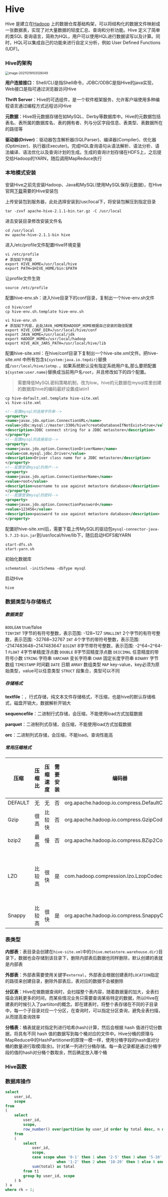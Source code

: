 # Hive

Hive 是建立在[Hadoop](https://hadoop.apache.org/) 上的数据仓库基础构架，可以将结构化的数据文件映射成一张数据表，实现了对大量数据的轻度汇总、查询和分析功能。Hive 定义了简单的类SQL 查询语言，简称为HQL，用户可以使用HQL进行数据读写以及计算。同时，HQL可以集成自己的功能来进行自定义分析，例如 User Defined Functions (UDF)。  

### Hive的架构

<img src="Hive.assets/image-20211219103128049.png" alt="image-20211219103128049" style="zoom:70%;" />

**用户连接接口**：Shell/CLI是指Shell命令，JDBC/ODBC是指Hive的java实现，Web接口是指可通过浏览器访问Hive

**Thrift Server**：Hive的可选组件，是一个软件框架服务，允许客户端使用多种编程语言通过编程方式远程访问Hive

**元数据**：Hive将元数据存储在如MySQL、Derby等数据库中。Hive的元数据包括表名、表所属的数据库名、表的拥有者、列与分区字段信息、表类型、表数据所在的路径等

**驱动器(Driver)**：驱动器包含解析器(SQLParser)、编译器(Compiler)、优化器(Optimizer)、执行器(Executer)。完成HQL查询语句从语法解析、语法分析、语法编译、语法优化以及查询计划的生成。生成的查询计划存储在HDFS上，之后提交给Hadoop的YARN，随后调用MapReduce执行

### 本地模式安装

安装Hive之前先安装Hadoop、Java和MySQL(使用MySQL保存元数据)，在Hive官网[下载](http://archive.apache.org/dist/hive/)需要的Hive安装包

上传安装包到服务器，此处选择安装到/usr/local下，将安装包解压到指定目录

~~~shell
tar -zvxf apache-hive-2.1.1-bin.tar.gz -C /usr/local
~~~

进去安装目录修改安装文件名

~~~shell
cd /usr/local
mv apache-hive-2.1.1-bin hive
~~~

进入/etc/profile文件配置Hive环境变量

~~~shell
vi /etc/profile
# 添加如下内容
export HIVE_HOME=/usr/local/hive
export PATH=$HIVE_HOME/bin:$PATH
~~~

让profile文件生效

~~~shell
source /etc/profile
~~~

配置hive-env.sh：进入hive目录下的conf目录，复制出一个hive-env.sh文件

~~~shell
cd hive/conf
cp hive-env.sh.template hive-env.sh
~~~

~~~shell
vi hive-env.sh
# 添加如下内容，此处JAVA_HOME和HADOOP_HOME根据自己安装的路径配置
export HIVE_CONF_DIR=/usr/local/hive/conf
export JAVA_HOME=/usr/local/jdk
export HADOOP_HOME=/usr/local/hadoop
export HIVE_AUX_JARS_PATH=/usr/local/hive/lib
~~~

配置hive-site.xml：在hive/conf目录下复制出一个hive-site.xml文件。把hive-site.xml 中所有包含`${system:java.io.tmpdir}`替换成`/usr/local/hive/iotmp.`，如果系统默认没有指定系统用户名,那么要把配置`${system:user.name}`替换成当前用户名`root`，并且修改如下的四个配置。

> 需要降低MySQL密码策略机制，改为low。hive的元数据在mysql库里创建的数据库hive的编码最好设置成latin1

~~~shell
cp hive-default.xml.template hive-site.xml
vi hive-site.xml
~~~

~~~xml
<!--配置mysql的连接字符串-->
<property>
<name>javax.jdo.option.ConnectionURL</name>
<value>jdbc:mysql://master:3306/hive?createDatabaseIfNotExist=true</value>
<description>JDBC connect string for a JDBC metastore</description>
</property>
<!--配置mysql的连接驱动-->
<property>
<name>javax.jdo.option.ConnectionDriverName</name>
<value>com.mysql.jdbc.Driver</value>
<description>Driver class name for a JDBC metastore</description>
</property>
<!--配置登录mysql的用户-->
<property>
<name>javax.jdo.option.ConnectionUserName</name>
<value>root</value>
<description>username to use against metastore database</description>
</property>
<!--配置登录mysql的密码-->
<property>
<name>javax.jdo.option.ConnectionPassword</name>
<value>123456</value>
<description>password to use against metastore database</description>
</property>
~~~

配置好hive-site.xml后，需要下载上传MySQL的驱动包`mysql-connector-java-5.7.23-bin.jar`到/usr/local/hive/lib下，随后启动HDFS和YARN

~~~shell
start-dfs.sh
start-yarn.sh
~~~

初始化数据库

~~~shell
schematool -initSchema -dbType mysql
~~~

启动Hive

~~~sh
hive
~~~

### 数据类型与存储格式

##### 数据类型

`BOOLEAN`	   true/false  
`TINYINT`	   1字节的有符号整数，表示范围: -128~127
`SMALLINT`    2个字节的有符号整数，表示范围: -32768~32767
`INT`	            4个字节的带符号整数，表示范围: -2147483648~2147483647
`BIGINT`	     8字节带符号整数，表示范围: -2^64~2^64-1
`FLOAT`	       4字节单精度浮点数
`DOUBLE`	     8字节双精度浮点数
`DEICIMAL`    任意精度的带符号小数
`STRING`	     字符串
`VARCHAR`	   变长字符串
`CHAR`	          固定长度字符串
`BINARY`	      字节数组
`TIMESTAMP`  时间戳
`DATE`	          日期
`ARRAY`	        数组类型
`MAP`	            key-value，key必须为原始类型，value可以任意类型
`STRUCT`	     段集合，类型可以不同

##### 存储格式

**textfile**：，行式存储，纯文本文件存储格式，不压缩，也是hive的默认存储格式，磁盘开销大，数据解析开销大

**sequencefile**：二进制行式存储，会压缩，不能使用load方式加载数据

**parquet**：二进制列式存储，会压缩，不能使用load方式加载数据

**orc**：二进制列式存储，会压缩，不能load。查询性能高

##### 常用压缩格式

| 压缩    | 压缩比 | 压缩速度 | 需要安装 | 编码器                                     | 是否可切分       |
| ------- | ------ | -------- | -------- | ------------------------------------------ | ---------------- |
| DEFAULT | 无     | 无       | 否       | org.apache.hadoop.io.compress.DefaultCodec | 否               |
| Gzip    | 很高   | 比较快   | 否       | org.apache.hadoop.io.compress.GzipCodec    | 否               |
| bzip2   | 最高   | 慢       | 否       | org.apache.hadoop.io.compress.BZip2Codec   | 是               |
| LZO     | 比较高 | 很快     | 是       | com.hadoop.compression.lzo.LzopCodec       | 是(需要建立索引) |
| Snappy  | 比较高 | 很快     | 是       | org.apache.hadoop.io.compress.SnappyCodec  | 否               |

### 表类型

**内部表**：表目录会创建在`hive-site.xml`中的`{hive.metastore.warehouse.dir}`目录下，数据也会存储到该目录下，删除内部表后数据也同样删除，默认创建的表就是内部表

**外部表**：外部表需要使用关键字`external`，外部表会根据创建表时`LOCATION`指定的路径来创建目录，删除外部表后，表对应的数据不会被删除

**分区表**：Hive在做数据查询时，会扫描整个表内容，随着数据量的加大，全表扫描会消耗更多的时间，而某些情况业务只需要查询某些特定的数据，所以Hive在建表的时候引入了partiiton的概念。即在建表时，将整个表存储在不同的子目录中，每一个子目录对应一个分区，在查询时，可以指定分区查询，避免全表扫描，从而提高查询效率

**分桶表**：桶表就是对指定列进行哈希(hash)计算，然后会根据 hash 值进行切分数据，将具有不同 hash 值的数据写到每个桶对应的文件中。Hive分桶的原理与MapReduce中的HashPartitioner的原理一模一样，使用分桶字段的hash值对分桶的数量进行取模(取余)。针对某一列进行分桶存储。每一条记录都是通过分桶字段的值的hash对分桶个数取余，然后确定放入哪个桶

### Hive函数



### 数据库操作























~~~sql
select
    user_id,
    scope
from
(
    select
        user_id,
        scope,
        row_number() over(partition by user_id order by total desc, n desc) as rk
    from 
    (
        select
            user_id,
            scope,
            case scope when '0-1' then 1 when '2-5' then 3 when '5-10' then 4
                       when '1-2' then 2 when '10-20' then 5 else 6 end as n,
            sum(total) as total
        from t1
        group by user_id, scope
    ) b
) a
where rk = 1;
~~~




